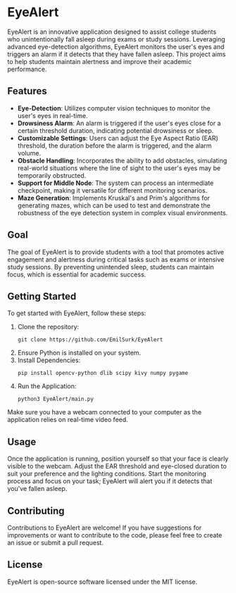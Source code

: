 # EyeAlert

EyeAlert is an innovative application designed to assist college students who unintentionally fall asleep during exams or study sessions. Leveraging advanced eye-detection algorithms, EyeAlert monitors the user's eyes and triggers an alarm if it detects that they have fallen asleep. This project aims to help students maintain alertness and improve their academic performance.

## Features

- **Eye-Detection**: Utilizes computer vision techniques to monitor the user's eyes in real-time.
- **Drowsiness Alarm**: An alarm is triggered if the user's eyes close for a certain threshold duration, indicating potential drowsiness or sleep.
- **Customizable Settings**: Users can adjust the Eye Aspect Ratio (EAR) threshold, the duration before the alarm is triggered, and the alarm volume.
- **Obstacle Handling**: Incorporates the ability to add obstacles, simulating real-world situations where the line of sight to the user's eyes may be temporarily obstructed.
- **Support for Middle Node**: The system can process an intermediate checkpoint, making it versatile for different monitoring scenarios.
- **Maze Generation**: Implements Kruskal's and Prim's algorithms for generating mazes, which can be used to test and demonstrate the robustness of the eye detection system in complex visual environments.

## Goal

The goal of EyeAlert is to provide students with a tool that promotes active engagement and alertness during critical tasks such as exams or intensive study sessions. By preventing unintended sleep, students can maintain focus, which is essential for academic success.

## Getting Started

To get started with EyeAlert, follow these steps:

1. Clone the repository:
    ```
    git clone https://github.com/EmilSurk/EyeAlert
    ```
2. Ensure Python is installed on your system.
3. Install Dependencies:
    ```
    pip install opencv-python dlib scipy kivy numpy pygame
    ```
4. Run the Application:
    ```
    python3 EyeAlert/main.py
    ```

Make sure you have a webcam connected to your computer as the application relies on real-time video feed.

## Usage

Once the application is running, position yourself so that your face is clearly visible to the webcam. Adjust the EAR threshold and eye-closed duration to suit your preference and the lighting conditions. Start the monitoring process and focus on your task; EyeAlert will alert you if it detects that you've fallen asleep.

## Contributing

Contributions to EyeAlert are welcome! If you have suggestions for improvements or want to contribute to the code, please feel free to create an issue or submit a pull request.

## License

EyeAlert is open-source software licensed under the MIT license.
